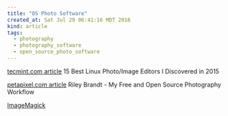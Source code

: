 ```yaml
---
title: "OS Photo Software"
created_at: Sat Jul 29 06:41:16 MDT 2016
kind: article
tags:
  - photography
  - photography_software
  - open_source_photo_software
---
```



<a href="http://www.tecmint.com/best-image-photo-editors-for-linux/" target="_blank">tecmint.com article</a>
15 Best Linux Photo/Image Editors I Discovered in 2015

<a href="http://petapixel.com/2015/10/19/my-free-and-open-source-photography-workflow/" target="_blank">petapixel.com article</a>
Riley Brandt - My Free and Open Source Photography Workflow

<a href="http://www.imagemagick.org/script/index.php" target="_blank">ImageMagick</a>


<!--
html boilerplate
<a href="" target="_blank"></a>
<a name=""></a>
<img src="" width="400px">
<ul>
  <li></li>
</ul>
<pre>
</pre>
<pre><code>
</code></pre>
-->
